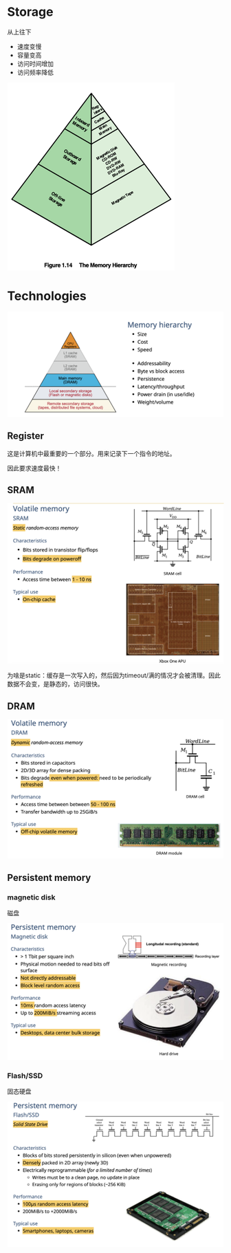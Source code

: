 # Storage

从上往下

- 速度变慢
- 容量变高
- 访问时间增加
- 访问频率降低

<img src="images/image-20230314190720369.png" alt="image-20230314190720369" style="zoom:50%;" />

# Technologies

<img src="images/image-20230314191124005.png" alt="image-20230314191124005" style="zoom:50%;" />

## Register

这是计算机中最重要的一个部分。用来记录下一个指令的地址。

因此要求速度最快！

## SRAM

<img src="images/image-20230314192654716.png" alt="image-20230314192654716" style="zoom:50%;" />

为啥是static：缓存是一次写入的，然后因为timeout/满的情况才会被清理。因此数据不会变，是静态的，访问很快。

## DRAM

<img src="images/image-20230314192717968.png" alt="image-20230314192717968" style="zoom:50%;" />

## Persistent memory

### magnetic disk

磁盘

<img src="images/image-20230314192801632.png" alt="image-20230314192801632" style="zoom:50%;" />

### Flash/SSD

固态硬盘

<img src="images/image-20230314192905140.png" alt="image-20230314192905140" style="zoom:50%;" />